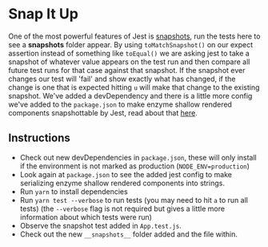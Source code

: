 # Snap It Up

One of the most powerful features of Jest is [snapshots](https://facebook.github.io/jest/docs/en/snapshot-testing.html), run the tests here to see a __snapshots__ folder appear. By using `toMatchSnapshot()` on our expect assertion instead of something like `toEqual()` we are asking jest to take a snapshot of whatever value appears on the test run and then compare all future test runs for that case against that snapshot. If the snapshot ever changes our test will 'fail' and show exactly what has changed, if the change is one that is expected hitting `u` will make that change to the existing snapshot. We've added a devDependency and there is a little more config we've added to the `package.json` to make enzyme shallow rendered components snapshottable by Jest, read about that [here](https://github.com/adriantoine/enzyme-to-json#usage).

## Instructions
* Check out new devDependencies in `package.json`, these will only install if the environment is not marked as production (`NODE_ENV=production`)
* Look again at `package.json` to see the added jest config to make serializing enzyme shallow rendered components into strings.
* Run `yarn` to install dependencies
* Run `yarn test --verbose` to run tests (you may need to hit `a` to run all tests) (the `--verbose` flag is not required but gives a little more information about which tests were run)
* Observe the snapshot test added in `App.test.js`.
* Check out the new `__snapshots__` folder added and the file within.
